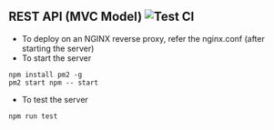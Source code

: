 ## REST API (MVC Model) ![Test CI](https://github.com/rahulsai1999/node-mvc-api/workflows/Test%20CI/badge.svg)

- To deploy on an NGINX reverse proxy, refer the nginx.conf (after starting the server)
- To start the server

```
npm install pm2 -g
pm2 start npm -- start
```

- To test the server

```
npm run test
```
